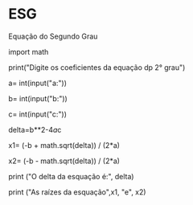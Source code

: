 # ESG
Equação do Segundo Grau

import math 

print("Digite os coeficientes da equação dp 2° grau") 

a= int(input("a:")) 

b= int(input("b:")) 

c= int(input("c:")) 

delta=b**2-4*a*c 

x1= (-b + math.sqrt(delta)) / (2*a) 

x2= (-b - math.sqrt(delta)) / (2*a) 

print ("O delta da esquação é:", delta) 

print ("As raízes da esquação",x1, "e", x2) 
